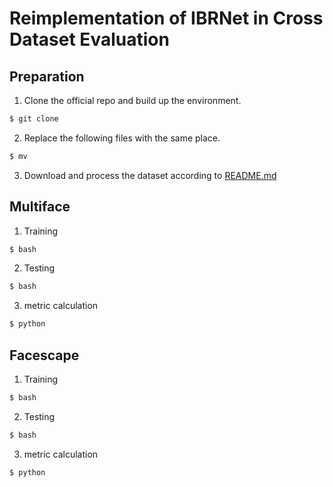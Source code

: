 # Reimplementation of IBRNet in Cross Dataset Evaluation
## Preparation

1. Clone the official repo and build up the environment.
```sh
$ git clone 
```

2. Replace the following files with the same place. 
```sh
$ mv 
```

3. Download and process the dataset according to [README.md](cross_dataset_eval/README.md)

## Multiface

1. Training
```sh
$ bash 
```

2. Testing
```sh
$ bash 
```

3. metric calculation
```sh
$ python 
```

## Facescape

1. Training
```sh
$ bash 
```

2. Testing
```sh
$ bash 
```

3. metric calculation
```sh
$ python 
```